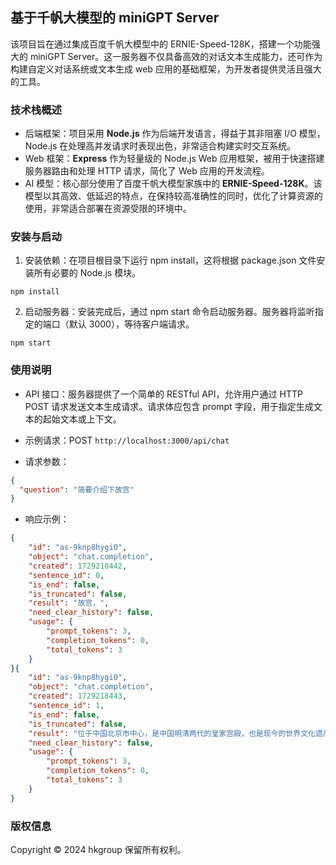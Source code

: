 ## 基于千帆大模型的 miniGPT Server

该项目旨在通过集成百度千帆大模型中的 ERNIE-Speed-128K，搭建一个功能强大的 miniGPT Server。这一服务器不仅具备高效的对话文本生成能力，还可作为构建自定义对话系统或文本生成 web 应用的基础框架，为开发者提供灵活且强大的工具。

### 技术栈概述

- 后端框架：项目采用 **Node.js** 作为后端开发语言，得益于其非阻塞 I/O 模型，Node.js 在处理高并发请求时表现出色，非常适合构建实时交互系统。
- Web 框架：**Express** 作为轻量级的 Node.js Web 应用框架，被用于快速搭建服务器路由和处理 HTTP 请求，简化了 Web 应用的开发流程。
- AI 模型：核心部分使用了百度千帆大模型家族中的 **ERNIE-Speed-128K**。该模型以其高效、低延迟的特点，在保持较高准确性的同时，优化了计算资源的使用，非常适合部署在资源受限的环境中。

### 安装与启动

1. 安装依赖：在项目根目录下运行 npm install，这将根据 package.json 文件安装所有必要的 Node.js 模块。

```shell
npm install
```

2. 启动服务器：安装完成后，通过 npm start 命令启动服务器。服务器将监听指定的端口（默认 3000），等待客户端请求。

```shell
npm start
```

### 使用说明

- API 接口：服务器提供了一个简单的 RESTful API，允许用户通过 HTTP POST 请求发送文本生成请求。请求体应包含 prompt 字段，用于指定生成文本的起始文本或上下文。

- 示例请求：POST `http://localhost:3000/api/chat`

- 请求参数：

```json
{
  "question": "简要介绍下故宫"
}
```

- 响应示例：

```json
{
    "id": "as-9knp8hygi0",
    "object": "chat.completion",
    "created": 1729218442,
    "sentence_id": 0,
    "is_end": false,
    "is_truncated": false,
    "result": "故宫，",
    "need_clear_history": false,
    "usage": {
        "prompt_tokens": 3,
        "completion_tokens": 0,
        "total_tokens": 3
    }
}{
    "id": "as-9knp8hygi0",
    "object": "chat.completion",
    "created": 1729218443,
    "sentence_id": 1,
    "is_end": false,
    "is_truncated": false,
    "result": "位于中国北京市中心，是中国明清两代的皇家宫殿，也是现今的世界文化遗产和全国重点文物保护单位。",
    "need_clear_history": false,
    "usage": {
        "prompt_tokens": 3,
        "completion_tokens": 0,
        "total_tokens": 3
    }
}
```

### 版权信息

Copyright © 2024 hkgroup 保留所有权利。
